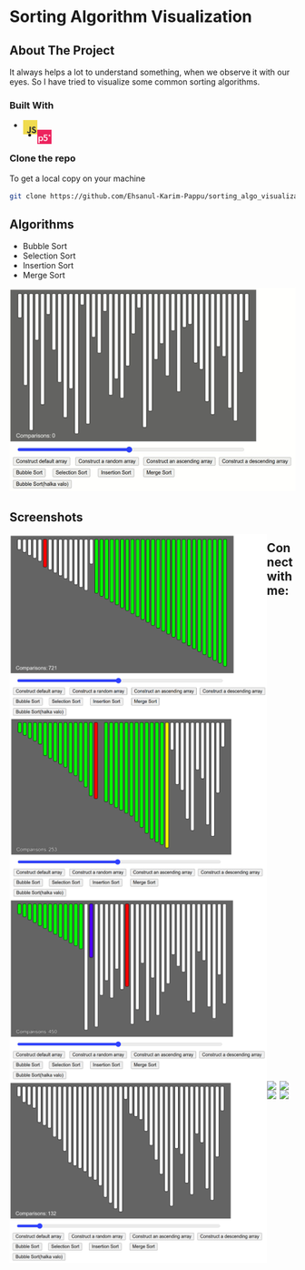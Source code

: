 # Sorting Algorithm Visualization

## About The Project

It always helps a lot to understand something, when we observe it with our eyes. So I have tried to visualize some common sorting algorithms.

### Built With

-   [<img align="left" width="25px" src="https://raw.githubusercontent.com/github/explore/80688e429a7d4ef2fca1e82350fe8e3517d3494d/topics/javascript/javascript.png" />][javascript]
-   [<img align="left" width="25" src="https://github.com/Ehsanul-Karim-Pappu/html_css_js/blob/master/fun/dx_ball/screenshots/p5js.png"/>][p5js]

### Clone the repo

To get a local copy on your machine

```sh
git clone https://github.com/Ehsanul-Karim-Pappu/sorting_algo_visualization.git
```

## Algorithms
   
-   Bubble Sort
-   Selection Sort
-   Insertion Sort
-   Merge Sort

![](https://github.com/Ehsanul-Karim-Pappu/html_css_js/blob/master/fun/visualizing_sorting_algo/soting_algo_vis.gif)

## Screenshots

<img align="left" src="screenshots/bubble_sort.png" width="90%">
<img align="left" src="screenshots/insertion_sort.png" width="90%">
<img align="left" src="screenshots/selection_sort.png" width="90%">
<img align="left" src="screenshots/merg_sort.png" width="90%">

## Connect with me:

[<img align="left" width="22px" src="https://cdn.jsdelivr.net/npm/simple-icons@v3/icons/linkedin.svg" />][linkedin]
[<img align="left" width="22px" src="https://cdn.jsdelivr.net/npm/simple-icons@3.5.0/icons/facebook.svg" />][facebook]
[<img align="left" width="22px" src="https://cdn.jsdelivr.net/npm/simple-icons@v3/icons/instagram.svg" />][instagram]
[<img align="left" width="22px" src="https://cdn.jsdelivr.net/npm/simple-icons@v3/icons/github.svg" />][github]

[p5js]: https://p5js.org/
[javascript]: https://en.wikipedia.org/wiki/JavaScript
[linkedin]: https://www.linkedin.com/in/ehsanul-karim-174b91136/
[instagram]: https://www.instagram.com/ehsanul_karim_3p/
[facebook]: https://www.facebook.com/ehsanulkarimpappu
[github]: https://github.com/ehsanul-karim-pappu/
